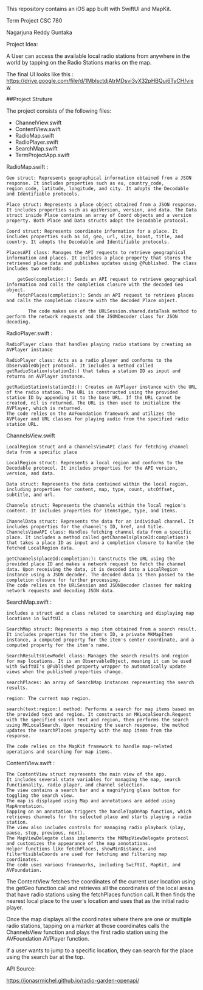 This repository contains an iOS app built with SwiftUI and MapKit.

Term Project CSC 780

Nagarjuna Reddy Guntaka

Project Idea:

A User can access the available local radio stations from anywhere in the world by tapping on the Radio Stations marks on the map.

The final UI looks like this :
https://drive.google.com/file/d/1MblsctdjAtrMDsvi3yX32pHBQui6TyCH/view

##Project Struture

The project consists of the following files:

- ChannelView.swift
- ContentView.swift
- RadioMap.swift
- RadioPlayer.swift
- SearchMap.swift
- TermProjectApp.swift

RadioMap.swift : 

    Geo struct: Represents geographical information obtained from a JSON response. It includes properties such as eu, country_code, region_code, latitude, longitude, and city. It adopts the Decodable and Identifiable protocols.

    Place struct: Represents a place object obtained from a JSON response. It includes properties such as apiVersion, version, and data. The Data struct inside Place contains an array of Coord objects and a version property. Both Place and Data structs adopt the Decodable protocol.

    Coord struct: Represents coordinate information for a place. It includes properties such as id, geo, url, size, boost, title, and country. It adopts the Decodable and Identifiable protocols.

    PlacesAPI class: Manages the API requests to retrieve geographical information and places. It includes a place property that stores the retrieved place data and publishes updates using @Published. The class includes two methods:

        getGeo(completion:): Sends an API request to retrieve geographical information and calls the completion closure with the decoded Geo object.
        fetchPlaces(completion:): Sends an API request to retrieve places and calls the completion closure with the decoded Place object.
    
            The code makes use of the URLSession.shared.dataTask method to perform the network requests and the JSONDecoder class for JSON decoding.

RadioPlayer.swift :
    
    RadioPlayer class that handles playing radio stations by creating an AVPlayer instance
    
    RadioPlayer class: Acts as a radio player and conforms to the ObservableObject protocol. It includes a method called getRadioStation(stationId:) that takes a station ID as input and returns an AVPlayer instance.

    getRadioStation(stationId:): Creates an AVPlayer instance with the URL of the radio station. The URL is constructed using the provided station ID by appending it to the base URL. If the URL cannot be created, nil is returned. The URL is then used to initialize the AVPlayer, which is returned.
    The code relies on the AVFoundation framework and utilizes the AVPlayer and URL classes for playing audio from the specified radio station URL.


ChannelsView.swift 

    LocalRegion struct and a ChannelsViewAPI class for fetching channel data from a specific place
    
    LocalRegion struct: Represents a local region and conforms to the Decodable protocol. It includes properties for the API version, version, and data.

    Data struct: Represents the data contained within the local region, including properties for content, map, type, count, utcOffset, subtitle, and url.

    Channels struct: Represents the channels within the local region's content. It includes properties for itemsType, type, and items.

    ChannelData struct: Represents the data for an individual channel. It includes properties for the channel's ID, href, and title.
    ChannelsViewAPI class: Handles fetching channel data from a specific place. It includes a method called getChannels(placeId:completion:) that takes a place ID as input and a completion closure to handle the fetched LocalRegion data.

    getChannels(placeId:completion:): Constructs the URL using the provided place ID and makes a network request to fetch the channel data. Upon receiving the data, it is decoded into a LocalRegion instance using a JSON decoder. The decoded data is then passed to the completion closure for further processing.
    The code relies on the URLSession and JSONDecoder classes for making network requests and decoding JSON data.

SearchMap.swift :

    includes a struct and a class related to searching and displaying map locations in SwiftUI.
    
    SearchMap struct: Represents a map item obtained from a search result. It includes properties for the item's ID, a private MKMapItem instance, a computed property for the item's center coordinate, and a computed property for the item's name.

    SearchResultsViewModel class: Manages the search results and region for map locations. It is an ObservableObject, meaning it can be used with SwiftUI's @Published property wrapper to automatically update views when the published properties change.

    searchPlaces: An array of SearchMap instances representing the search results.

    region: The current map region.

    search(text:region:) method: Performs a search for map items based on the provided text and region. It constructs an MKLocalSearch.Request with the specified search text and region, then performs the search using MKLocalSearch. Upon receiving the search response, the method updates the searchPlaces property with the map items from the response.

    The code relies on the MapKit framework to handle map-related operations and searching for map items.


ContentView.swift :
    
    The ContentView struct represents the main view of the app.
    It includes several state variables for managing the map, search functionality, radio player, and channel selection.
    The view contains a search bar and a magnifying glass button for toggling the search view.
    The map is displayed using Map and annotations are added using MapAnnotation.
    Tapping on an annotation triggers the handleTapOnMap function, which retrieves channels for the selected place and starts playing a radio station.
    The view also includes controls for managing radio playback (play, pause, stop, previous, next).
    The MapViewDelegate class implements the MKMapViewDelegate protocol and customizes the appearance of the map annotations.
    Helper functions like fetchPlaces, showMinDistance, and filterVisibleCoords are used for fetching and filtering map coordinates.
    The code uses various frameworks, including SwiftUI, MapKit, and AVFoundation.


The ContentView fetches the coordinates of the current user location using the getGeo function call and retrieves all the coordinates of the local areas that have radio stations using the fetchPlaces function call. It then finds the nearest local place to the user's location and uses that as the initial radio player.

Once the map displays all the coordinates where there are one or multiple radio stations, tapping on a marker at those coordinates calls the ChannelsView function and plays the first radio station using the AVFoundation AVPlayer function.

If a user wants to jump to a specific location, they can search for the place using the search bar at the top.

API Source:

https://jonasrmichel.github.io/radio-garden-openapi/


